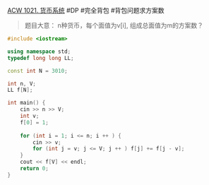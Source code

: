 [ACW 1021. 货币系统](https://www.acwing.com/problem/content/1023/)
#DP #完全背包 #背包问题求方案数 
>题目大意：
>n种货币，每个面值为v[i], 组成总面值为m的方案数？

~~~c++
#include <iostream>

using namespace std; 
typedef long long LL; 

const int N = 3010; 

int n, V; 
LL f[N];

int main() {
    cin >> n >> V;
    int v;
    f[0] = 1;
    
    for (int i = 1; i <= n; i ++ ) {
        cin >> v;
        for (int j = v; j <= V; j ++ ) f[j] += f[j - v];  
    }
    cout << f[V] << endl; 
    return 0; 
}
